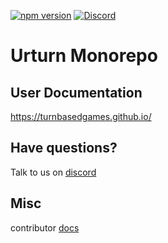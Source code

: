 [![npm version](https://badge.fury.io/js/@urturn%2Frunner.svg)](https://badge.fury.io/js/@urturn%2Frunner)
[![Discord](https://badgen.net/badge/icon/discord?icon=discord&label)](https://discord.gg/myWacjdb5S)

# Urturn Monorepo

## User Documentation

https://turnbasedgames.github.io/

## Have questions?

Talk to us on [discord](https://discord.gg/myWacjdb5S)

## Misc

contributor [docs](https://docs.google.com/document/d/1C5VCiNZEYpNmNItgmS53FOrZrA--SPJt-oCrYwC_kEU/edit?usp=sharing)
